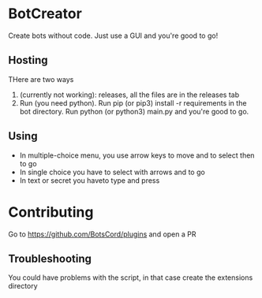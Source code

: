 # BotCreator
Create bots without code. Just use a GUI and you're good to go!
## Hosting
THere are two ways
1. (currently not working): releases, all the files are in the releases tab
2. Run (you need python). Run pip (or pip3) install -r requirements in the bot directory. Run python (or python3) main.py and you're good to go.

## Using
- In multiple-choice menu, you use arrow keys to move and <SPACE> to select then <ENTER> to go
- In single choice you have to select with arrows and <ENTER> to go
- In text or secret you haveto type and press <ENTER>
  
# Contributing
Go to https://github.com/BotsCord/plugins and open a PR

## Troubleshooting
You could have problems with the script, in that case create the extensions directory
